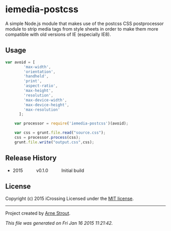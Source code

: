 # iemedia-postcss
A simple Node.js module that makes use of the postcss CSS postprocessor module to strip media tags from style sheets in order to make them more compatible with old versions of IE (especially IE8).

## Usage

```js
var avoid = [
        'max-width',
        'orientation',
        'handheld',
        'print',
        'aspect-ratio',
        'max-height',
        'resolution',
        'max-device-width',
        'max-device-height',
        'max-resolution'
      ];

    var processor = require('iemedia-postcss')(avoid);

    var css = grunt.file.read("source.css");
    css = processor.process(css);
    grunt.file.write("output.css",css);
```

## Release History

 * 2015   v0.1.0   Initial build


## License
Copyright (c) 2015 iCrossing
Licensed under the [MIT license](LICENSE-MIT).
***

Project created by [Arne Strout](https://github.com/ic-agstrout).

_This file was generated on Fri Jan 16 2015 11:21:42._